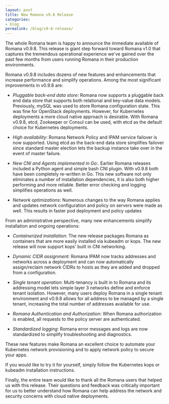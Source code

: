 ```yaml
---
layout: post
title: New Romana v9.8 Release
categories:
- blog
permalink: /blog/v9-8-release/
---
```


The whole Romana team is happy to announce the immediate available of Romana v0.9.8.  This release is giant step forward toward Romana v1.0 that captures the tremendous operational experience we've gained over the past few months from users running Romana in their production environments.

Romana v0.9.8 includes dozens of new features and enhancements that increase performance and simplify operations. Among the most significant improvements in v0.9.8 are:

* *Pluggable back-end data store*:  Romana now supports a pluggable back end data store that supports both relational and key-value data models. Previously, mySQL was used to store Romana configuration state. This was fine for OpenStack deployments. However, for Kubernetes deployments a more cloud native approach is desirable. With Romana v0.9.8, etcd, Zookeeper or Consul can be used, with etcd as the default choice for Kubernetes deployments.

* *High availability*: Romana Network Policy and IPAM service failover is now supported. Using etcd as the back-end data store simplifies failover since standard master election lets the backup instance take over in the event of master failure.

* *New CNI and Agents implemented in Go*:. Earlier Romana releases included a Python agent and simple bash CNI plugin. With v0.9.8 both have been completely re-written in Go. This new software not only eliminates a number of installation dependencies, it is also both higher performing and more reliable. Better error checking and logging simplifies operations as well.

* *Network optimizations*: Numerous changes to the way Romana applies and updates network configuration and policy on servers were made as well. This results in faster pod deployment and policy updates

From an administrative perspective, many new enhancements simplify installation and ongoing operations:

* *Containerized installation*: The new release packages Romana as containers that are more easily installed via kubeadm or kops. The new release will now support kops' built in CNI networking.

* *Dynamic CIDR assignment*: Romana IPAM now tracks addresses and networks across a deployment and can now automatically assign/reclaim network CIDRs to hosts as they are added and dropped from a configuration.

* *Single tenant operation*: Multi-tenancy is built in to Romana and its addressing model lets simple layer 3 networks define and enforce tenant isolation.  However, many users deploy Romana in a single tenant environment and v0.9.8 allows for all address to be managed by a single tenant, increasing the total number of addresses available for use.

* *Romana Authentication and Authorization*: When Romana authorization is enabled, all requests to the policy server are authenticated.

* *Standardized logging*: Romana error messages and logs are now standardized to simplify troubleshooting and diagnostics.

These new features make Romana an excellent choice to automate your Kubernetes network provisioning and to apply network policy to secure your apps. 

If you would like to try it for yourself, simply follow the Kubernetes kops or kubeadm installation instructions.

Finally, the entire team would like to thank all the Romana users that helped us with this release. Their questions and feedback was critically important for us to better understand how Romana can help address the network and security concerns with cloud native deployments.
